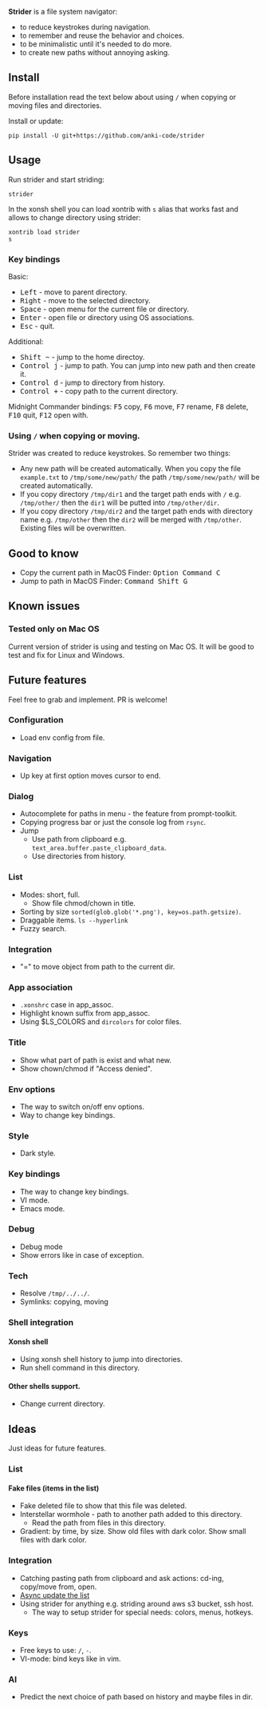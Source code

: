 **Strider** is a file system navigator:
* to reduce keystrokes during navigation.
* to remember and reuse the behavior and choices.
* to be minimalistic until it's needed to do more.
* to create new paths without annoying asking.


## Install

Before installation read the text below about using `/` when copying or moving files and directories.

Install or update:

```xsh
pip install -U git+https://github.com/anki-code/strider
```

## Usage
Run strider and start striding:
```xsh
strider
```

In the xonsh shell you can load xontrib with `s` alias that works fast and allows to change directory using strider:
```xsh
xontrib load strider
s
```

### Key bindings

Basic:

* <kbd>Left</kbd> - move to parent directory.
* <kbd>Right</kbd> - move to the selected directory.
* <kbd>Space</kbd> - open menu for the current file or directory.
* <kbd>Enter</kbd> - open file or directory using OS associations.
* <kbd>Esc</kbd> - quit.

Additional:

* <kbd>Shift ~</kbd> - jump to the home directoy.
* <kbd>Control j</kbd> - jump to path. You can jump into new path and then create it.
* <kbd>Control d</kbd> - jump to directory from history.
* <kbd>Control +</kbd> - copy path to the current directory.

Midnight Commander bindings: <kbd>F5</kbd> copy, <kbd>F6</kbd> move, <kbd>F7</kbd> rename, <kbd>F8</kbd> delete, <kbd>F10</kbd> quit, <kbd>F12</kbd> open with.

### Using `/` when copying or moving.

Strider was created to reduce keystrokes. So remember two things:
* Any new path will be created automatically. When you copy the file `example.txt` to `/tmp/some/new/path/` the path `/tmp/some/new/path/` will be created automatically.
* If you copy directory `/tmp/dir1` and the target path ends with `/` e.g. `/tmp/other/` then the `dir1` will be putted into `/tmp/other/dir`.
* If you copy directory `/tmp/dir2` and the target path ends with directory name e.g. `/tmp/other` then the `dir2` will be merged with `/tmp/other`. Existing files will be overwritten.

## Good to know

* Copy the current path in MacOS Finder: <kbd>Option Command C</kbd>
* Jump to path in MacOS Finder: <kbd>Command Shift G</kbd>

## Known issues

### Tested only on Mac OS

Current version of strider is using and testing on Mac OS. It will be good to test and fix for Linux and Windows.

## Future features

Feel free to grab and implement. PR is welcome!
### Configuration
- Load env config from file.
### Navigation
- Up key at first option moves cursor to end.
### Dialog
- Autocomplete for paths in menu - the feature from prompt-toolkit.
- Copying progress bar or just the console log from `rsync`.
- Jump
  - Use path from clipboard e.g. `text_area.buffer.paste_clipboard_data`.
  - Use directories from history.
### List
- Modes: short, full.
  - Show file chmod/chown in title.
- Sorting by size `sorted(glob.glob('*.png'), key=os.path.getsize)`.
- Draggable items. `ls --hyperlink`
- Fuzzy search.
### Integration
- "=" to move object from path to the current dir.
### App association
- `.xonshrc` case in app_assoc.
- Highlight known suffix from app_assoc.
- Using $LS_COLORS and `dircolors` for color files.
### Title
- Show what part of path is exist and what new.
- Show chown/chmod if "Access denied".
### Env options
- The way to switch on/off env options.
- Way to change key bindings.
### Style
- Dark style.
### Key bindings
- The way to change key bindings.
- VI mode.
- Emacs mode.
### Debug
- Debug mode
- Show errors like in case of exception.
### Tech
- Resolve `/tmp/../../`.
- Symlinks: copying, moving
### Shell integration
#### Xonsh shell
- Using xonsh shell history to jump into directories.
- Run shell command in this directory.
#### Other shells support.
- Change current directory.

## Ideas

Just ideas for future features.

### List
#### Fake files (items in the list)
- Fake deleted file to show that this file was deleted.
- Interstellar wormhole - path to another path added to this directory.
  - Read the path from files in this directory.
- Gradient: by time, by size. Show old files with dark color. Show small files with dark color.
### Integration
- Catching pasting path from clipboard and ask actions: cd-ing, copy/move from, open.
- [Async update the list](https://github.com/anki-code/strider/issues/1)
- Using strider for anything e.g. striding around aws s3 bucket, ssh host.
  - The way to setup strider for special needs: colors, menus, hotkeys.
### Keys
- Free keys to use: `/`, `-`.
- VI-mode: bind keys like in vim.
### AI
- Predict the next choice of path based on history and maybe files in dir.
